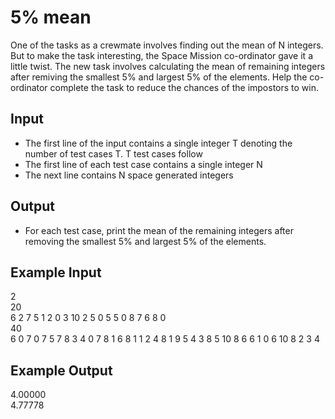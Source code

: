 # 5% mean

One of the tasks as a crewmate involves finding out the mean of N integers. But to make the task interesting, the Space Mission co-ordinator gave it a little twist. The new task involves calculating the mean of remaining integers after remiving the smallest 5% and largest 5% of the elements. Help the co-ordinator complete the task to reduce the chances of the impostors to win.

## Input

- The first line of the input contains a single integer T denoting the number of test cases T. T test cases follow
- The first line of each test case contains a single integer N
- The next line contains N space generated integers

## Output

- For each test case, print the mean of the remaining integers after removing the smallest 5% and largest 5% of the elements.

## Example Input

2 <br/>
20 <br/>
6 2 7 5 1 2 0 3 10 2 5 0 5 5 0 8 7 6 8 0 <br/>
40 <br/>
6 0 7 0 7 5 7 8 3 4 0 7 8 1 6 8 1 1 2 4 8 1 9 5 4 3 8 5 10 8 6 6 1 0 6 10 8 2 3 4 <br/>

## Example Output

4.00000 <br/>
4.77778
